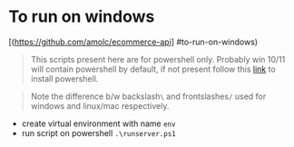 # To run on windows

[(https://github.com/amolc/ecommerce-api] #to-run-on-windows)

> This scripts present here are for powershell only.
> Probably win 10/11 will contain powershell by default, if not present follow this  [link](https://docs.microsoft.com/en-us/powershell/scripting/install/installing-powershell-on-windows?view=powershell-7.2)  to install powershell.

> Note the difference b/w backslash`\`  and frontslashes`/`  used for windows and linux/mac respectively.

-   create virtual environment with name  `env`
-   run script on powershell  `.\runserver.ps1`
